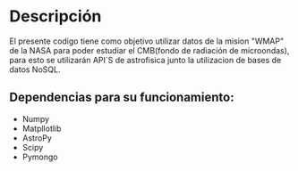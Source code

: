 # Descripción
El presente codigo tiene como objetivo utilizar datos de la mision "WMAP" de la NASA para poder estudiar el CMB(fondo de radiación de microondas), para esto se utilizarán API´S de astrofisica junto la utilizacion de bases de datos NoSQL.

## 

## Dependencias para su funcionamiento:

* Numpy
* Matpllotlib
* AstroPy
* Scipy
* Pymongo
